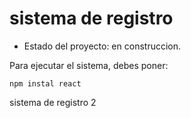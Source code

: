<h1> sistema de registro </h1>

- Estado del proyecto: en construccion.

Para ejecutar el sistema, debes poner:

```npm instal react ```

sistema de registro 2
